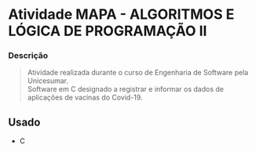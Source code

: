 # Atividade MAPA - ALGORITMOS E LÓGICA DE PROGRAMAÇÃO II 

### Descrição

> Atividade realizada durante o curso de Engenharia de Software pela Unicesumar. <br/>
> Software em C designado a registrar e informar os dados de aplicações de vacinas do Covid-19.

## Usado
  - C

